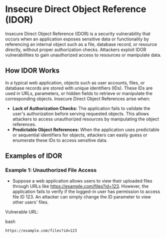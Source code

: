 # Insecure Direct Object Reference (IDOR)

Insecure Direct Object Reference (IDOR) is a security vulnerability that occurs when an application exposes sensitive data or functionality by referencing an internal object such as a file, database record, or resource directly, without proper authorization checks. Attackers exploit IDOR vulnerabilities to gain unauthorized access to resources or manipulate data.

## How IDOR Works
In a typical web application, objects such as user accounts, files, or database records are stored with unique identifiers (IDs). These IDs are used in URLs, parameters, or hidden fields to retrieve or manipulate the corresponding objects. Insecure Direct Object References arise when:

- **Lack of Authorization Checks:** The application fails to validate the user's authorization before serving requested objects. This allows attackers to access unauthorized resources by manipulating the object references.
- **Predictable Object References:** When the application uses predictable or sequential identifiers for objects, attackers can easily guess or enumerate these IDs to access sensitive data.

## Examples of IDOR

### Example 1: Unauthorized File Access
- Suppose a web application allows users to view their uploaded files through URLs like https://example.com/files?id=123. However, the application fails to verify if the logged-in user has permission to access file ID 123. An attacker can simply change the ID parameter to view other users' files.

Vulnerable URL:

bash
```
https://example.com/files?id=123
```







 
